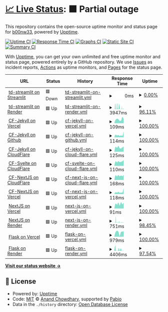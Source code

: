 # [📈 Live Status](https://demo.upptime.js.org): <!--live status--> **🟧 Partial outage**

This repository contains the open-source uptime monitor and status page for [b00nw33](https://demo.upptime.js.org), powered by [Upptime](https://github.com/upptime/upptime).

[![Uptime CI](https://github.com/b00nw33/upptime/workflows/Uptime%20CI/badge.svg)](https://github.com/b00nw33/upptime/actions?query=workflow%3A%22Uptime+CI%22)
[![Response Time CI](https://github.com/b00nw33/upptime/workflows/Response%20Time%20CI/badge.svg)](https://github.com/b00nw33/upptime/actions?query=workflow%3A%22Response+Time+CI%22)
[![Graphs CI](https://github.com/b00nw33/upptime/workflows/Graphs%20CI/badge.svg)](https://github.com/b00nw33/upptime/actions?query=workflow%3A%22Graphs+CI%22)
[![Static Site CI](https://github.com/b00nw33/upptime/workflows/Static%20Site%20CI/badge.svg)](https://github.com/b00nw33/upptime/actions?query=workflow%3A%22Static+Site+CI%22)
[![Summary CI](https://github.com/b00nw33/upptime/workflows/Summary%20CI/badge.svg)](https://github.com/b00nw33/upptime/actions?query=workflow%3A%22Summary+CI%22)

With [Upptime](https://upptime.js.org), you can get your own unlimited and free uptime monitor and status page, powered entirely by a GitHub repository. We use [Issues](https://github.com/b00nw33/upptime/issues) as incident reports, [Actions](https://github.com/b00nw33/upptime/actions) as uptime monitors, and [Pages](https://demo.upptime.js.org) for the status page.

<!--start: status pages-->
<!-- This summary is generated by Upptime (https://github.com/upptime/upptime) -->
<!-- Do not edit this manually, your changes will be overwritten -->
<!-- prettier-ignore -->
| URL | Status | History | Response Time | Uptime |
| --- | ------ | ------- | ------------- | ------ |
| <img alt="" src="https://icons.duckduckgo.com/ip3/td-str.streamlit.app.ico" height="13"> [td-streamlit on Streamlit](https://td-str.streamlit.app) | 🟥 Down | [td-streamlit-on-streamlit.yml](https://github.com/b00nw33/upptime/commits/HEAD/history/td-streamlit-on-streamlit.yml) | <details><summary><img alt="Response time graph" src="./graphs/td-streamlit-on-streamlit/response-time-week.png" height="20"> 0ms</summary><br><a href="https://demo.upptime.js.org/history/td-streamlit-on-streamlit"><img alt="Response time 0" src="https://img.shields.io/endpoint?url=https%3A%2F%2Fraw.githubusercontent.com%2Fb00nw33%2Fupptime%2FHEAD%2Fapi%2Ftd-streamlit-on-streamlit%2Fresponse-time.json"></a><br><a href="https://demo.upptime.js.org/history/td-streamlit-on-streamlit"><img alt="24-hour response time 0" src="https://img.shields.io/endpoint?url=https%3A%2F%2Fraw.githubusercontent.com%2Fb00nw33%2Fupptime%2FHEAD%2Fapi%2Ftd-streamlit-on-streamlit%2Fresponse-time-day.json"></a><br><a href="https://demo.upptime.js.org/history/td-streamlit-on-streamlit"><img alt="7-day response time 0" src="https://img.shields.io/endpoint?url=https%3A%2F%2Fraw.githubusercontent.com%2Fb00nw33%2Fupptime%2FHEAD%2Fapi%2Ftd-streamlit-on-streamlit%2Fresponse-time-week.json"></a><br><a href="https://demo.upptime.js.org/history/td-streamlit-on-streamlit"><img alt="30-day response time 0" src="https://img.shields.io/endpoint?url=https%3A%2F%2Fraw.githubusercontent.com%2Fb00nw33%2Fupptime%2FHEAD%2Fapi%2Ftd-streamlit-on-streamlit%2Fresponse-time-month.json"></a><br><a href="https://demo.upptime.js.org/history/td-streamlit-on-streamlit"><img alt="1-year response time 0" src="https://img.shields.io/endpoint?url=https%3A%2F%2Fraw.githubusercontent.com%2Fb00nw33%2Fupptime%2FHEAD%2Fapi%2Ftd-streamlit-on-streamlit%2Fresponse-time-year.json"></a></details> | <details><summary><a href="https://demo.upptime.js.org/history/td-streamlit-on-streamlit">0.00%</a></summary><a href="https://demo.upptime.js.org/history/td-streamlit-on-streamlit"><img alt="All-time uptime 0.00%" src="https://img.shields.io/endpoint?url=https%3A%2F%2Fraw.githubusercontent.com%2Fb00nw33%2Fupptime%2FHEAD%2Fapi%2Ftd-streamlit-on-streamlit%2Fuptime.json"></a><br><a href="https://demo.upptime.js.org/history/td-streamlit-on-streamlit"><img alt="24-hour uptime 0.00%" src="https://img.shields.io/endpoint?url=https%3A%2F%2Fraw.githubusercontent.com%2Fb00nw33%2Fupptime%2FHEAD%2Fapi%2Ftd-streamlit-on-streamlit%2Fuptime-day.json"></a><br><a href="https://demo.upptime.js.org/history/td-streamlit-on-streamlit"><img alt="7-day uptime 0.00%" src="https://img.shields.io/endpoint?url=https%3A%2F%2Fraw.githubusercontent.com%2Fb00nw33%2Fupptime%2FHEAD%2Fapi%2Ftd-streamlit-on-streamlit%2Fuptime-week.json"></a><br><a href="https://demo.upptime.js.org/history/td-streamlit-on-streamlit"><img alt="30-day uptime 0.00%" src="https://img.shields.io/endpoint?url=https%3A%2F%2Fraw.githubusercontent.com%2Fb00nw33%2Fupptime%2FHEAD%2Fapi%2Ftd-streamlit-on-streamlit%2Fuptime-month.json"></a><br><a href="https://demo.upptime.js.org/history/td-streamlit-on-streamlit"><img alt="1-year uptime 0.00%" src="https://img.shields.io/endpoint?url=https%3A%2F%2Fraw.githubusercontent.com%2Fb00nw33%2Fupptime%2FHEAD%2Fapi%2Ftd-streamlit-on-streamlit%2Fuptime-year.json"></a></details>
| <img alt="" src="https://icons.duckduckgo.com/ip3/td-streamlit.onrender.com.ico" height="13"> [td-streamlit on Render](https://td-streamlit.onrender.com) | 🟩 Up | [td-streamlit-on-render.yml](https://github.com/b00nw33/upptime/commits/HEAD/history/td-streamlit-on-render.yml) | <details><summary><img alt="Response time graph" src="./graphs/td-streamlit-on-render/response-time-week.png" height="20"> 3947ms</summary><br><a href="https://demo.upptime.js.org/history/td-streamlit-on-render"><img alt="Response time 3842" src="https://img.shields.io/endpoint?url=https%3A%2F%2Fraw.githubusercontent.com%2Fb00nw33%2Fupptime%2FHEAD%2Fapi%2Ftd-streamlit-on-render%2Fresponse-time.json"></a><br><a href="https://demo.upptime.js.org/history/td-streamlit-on-render"><img alt="24-hour response time 322" src="https://img.shields.io/endpoint?url=https%3A%2F%2Fraw.githubusercontent.com%2Fb00nw33%2Fupptime%2FHEAD%2Fapi%2Ftd-streamlit-on-render%2Fresponse-time-day.json"></a><br><a href="https://demo.upptime.js.org/history/td-streamlit-on-render"><img alt="7-day response time 3947" src="https://img.shields.io/endpoint?url=https%3A%2F%2Fraw.githubusercontent.com%2Fb00nw33%2Fupptime%2FHEAD%2Fapi%2Ftd-streamlit-on-render%2Fresponse-time-week.json"></a><br><a href="https://demo.upptime.js.org/history/td-streamlit-on-render"><img alt="30-day response time 3842" src="https://img.shields.io/endpoint?url=https%3A%2F%2Fraw.githubusercontent.com%2Fb00nw33%2Fupptime%2FHEAD%2Fapi%2Ftd-streamlit-on-render%2Fresponse-time-month.json"></a><br><a href="https://demo.upptime.js.org/history/td-streamlit-on-render"><img alt="1-year response time 3842" src="https://img.shields.io/endpoint?url=https%3A%2F%2Fraw.githubusercontent.com%2Fb00nw33%2Fupptime%2FHEAD%2Fapi%2Ftd-streamlit-on-render%2Fresponse-time-year.json"></a></details> | <details><summary><a href="https://demo.upptime.js.org/history/td-streamlit-on-render">96.11%</a></summary><a href="https://demo.upptime.js.org/history/td-streamlit-on-render"><img alt="All-time uptime 95.85%" src="https://img.shields.io/endpoint?url=https%3A%2F%2Fraw.githubusercontent.com%2Fb00nw33%2Fupptime%2FHEAD%2Fapi%2Ftd-streamlit-on-render%2Fuptime.json"></a><br><a href="https://demo.upptime.js.org/history/td-streamlit-on-render"><img alt="24-hour uptime 98.81%" src="https://img.shields.io/endpoint?url=https%3A%2F%2Fraw.githubusercontent.com%2Fb00nw33%2Fupptime%2FHEAD%2Fapi%2Ftd-streamlit-on-render%2Fuptime-day.json"></a><br><a href="https://demo.upptime.js.org/history/td-streamlit-on-render"><img alt="7-day uptime 96.11%" src="https://img.shields.io/endpoint?url=https%3A%2F%2Fraw.githubusercontent.com%2Fb00nw33%2Fupptime%2FHEAD%2Fapi%2Ftd-streamlit-on-render%2Fuptime-week.json"></a><br><a href="https://demo.upptime.js.org/history/td-streamlit-on-render"><img alt="30-day uptime 95.85%" src="https://img.shields.io/endpoint?url=https%3A%2F%2Fraw.githubusercontent.com%2Fb00nw33%2Fupptime%2FHEAD%2Fapi%2Ftd-streamlit-on-render%2Fuptime-month.json"></a><br><a href="https://demo.upptime.js.org/history/td-streamlit-on-render"><img alt="1-year uptime 95.85%" src="https://img.shields.io/endpoint?url=https%3A%2F%2Fraw.githubusercontent.com%2Fb00nw33%2Fupptime%2FHEAD%2Fapi%2Ftd-streamlit-on-render%2Fuptime-year.json"></a></details>
| <img alt="" src="https://icons.duckduckgo.com/ip3/cf-jekyll.vercel.app.ico" height="13"> [CF-Jekyll on Vercel](https://cf-jekyll.vercel.app) | 🟩 Up | [cf-jekyll-on-vercel.yml](https://github.com/b00nw33/upptime/commits/HEAD/history/cf-jekyll-on-vercel.yml) | <details><summary><img alt="Response time graph" src="./graphs/cf-jekyll-on-vercel/response-time-week.png" height="20"> 109ms</summary><br><a href="https://demo.upptime.js.org/history/cf-jekyll-on-vercel"><img alt="Response time 111" src="https://img.shields.io/endpoint?url=https%3A%2F%2Fraw.githubusercontent.com%2Fb00nw33%2Fupptime%2FHEAD%2Fapi%2Fcf-jekyll-on-vercel%2Fresponse-time.json"></a><br><a href="https://demo.upptime.js.org/history/cf-jekyll-on-vercel"><img alt="24-hour response time 118" src="https://img.shields.io/endpoint?url=https%3A%2F%2Fraw.githubusercontent.com%2Fb00nw33%2Fupptime%2FHEAD%2Fapi%2Fcf-jekyll-on-vercel%2Fresponse-time-day.json"></a><br><a href="https://demo.upptime.js.org/history/cf-jekyll-on-vercel"><img alt="7-day response time 109" src="https://img.shields.io/endpoint?url=https%3A%2F%2Fraw.githubusercontent.com%2Fb00nw33%2Fupptime%2FHEAD%2Fapi%2Fcf-jekyll-on-vercel%2Fresponse-time-week.json"></a><br><a href="https://demo.upptime.js.org/history/cf-jekyll-on-vercel"><img alt="30-day response time 111" src="https://img.shields.io/endpoint?url=https%3A%2F%2Fraw.githubusercontent.com%2Fb00nw33%2Fupptime%2FHEAD%2Fapi%2Fcf-jekyll-on-vercel%2Fresponse-time-month.json"></a><br><a href="https://demo.upptime.js.org/history/cf-jekyll-on-vercel"><img alt="1-year response time 111" src="https://img.shields.io/endpoint?url=https%3A%2F%2Fraw.githubusercontent.com%2Fb00nw33%2Fupptime%2FHEAD%2Fapi%2Fcf-jekyll-on-vercel%2Fresponse-time-year.json"></a></details> | <details><summary><a href="https://demo.upptime.js.org/history/cf-jekyll-on-vercel">100.00%</a></summary><a href="https://demo.upptime.js.org/history/cf-jekyll-on-vercel"><img alt="All-time uptime 100.00%" src="https://img.shields.io/endpoint?url=https%3A%2F%2Fraw.githubusercontent.com%2Fb00nw33%2Fupptime%2FHEAD%2Fapi%2Fcf-jekyll-on-vercel%2Fuptime.json"></a><br><a href="https://demo.upptime.js.org/history/cf-jekyll-on-vercel"><img alt="24-hour uptime 100.00%" src="https://img.shields.io/endpoint?url=https%3A%2F%2Fraw.githubusercontent.com%2Fb00nw33%2Fupptime%2FHEAD%2Fapi%2Fcf-jekyll-on-vercel%2Fuptime-day.json"></a><br><a href="https://demo.upptime.js.org/history/cf-jekyll-on-vercel"><img alt="7-day uptime 100.00%" src="https://img.shields.io/endpoint?url=https%3A%2F%2Fraw.githubusercontent.com%2Fb00nw33%2Fupptime%2FHEAD%2Fapi%2Fcf-jekyll-on-vercel%2Fuptime-week.json"></a><br><a href="https://demo.upptime.js.org/history/cf-jekyll-on-vercel"><img alt="30-day uptime 100.00%" src="https://img.shields.io/endpoint?url=https%3A%2F%2Fraw.githubusercontent.com%2Fb00nw33%2Fupptime%2FHEAD%2Fapi%2Fcf-jekyll-on-vercel%2Fuptime-month.json"></a><br><a href="https://demo.upptime.js.org/history/cf-jekyll-on-vercel"><img alt="1-year uptime 100.00%" src="https://img.shields.io/endpoint?url=https%3A%2F%2Fraw.githubusercontent.com%2Fb00nw33%2Fupptime%2FHEAD%2Fapi%2Fcf-jekyll-on-vercel%2Fuptime-year.json"></a></details>
| <img alt="" src="https://icons.duckduckgo.com/ip3/b00nw33.github.io.ico" height="13"> [CF-Jekyll on Github](https://b00nw33.github.io/cf-jekyll) | 🟩 Up | [cf-jekyll-on-github.yml](https://github.com/b00nw33/upptime/commits/HEAD/history/cf-jekyll-on-github.yml) | <details><summary><img alt="Response time graph" src="./graphs/cf-jekyll-on-github/response-time-week.png" height="20"> 114ms</summary><br><a href="https://demo.upptime.js.org/history/cf-jekyll-on-github"><img alt="Response time 148" src="https://img.shields.io/endpoint?url=https%3A%2F%2Fraw.githubusercontent.com%2Fb00nw33%2Fupptime%2FHEAD%2Fapi%2Fcf-jekyll-on-github%2Fresponse-time.json"></a><br><a href="https://demo.upptime.js.org/history/cf-jekyll-on-github"><img alt="24-hour response time 269" src="https://img.shields.io/endpoint?url=https%3A%2F%2Fraw.githubusercontent.com%2Fb00nw33%2Fupptime%2FHEAD%2Fapi%2Fcf-jekyll-on-github%2Fresponse-time-day.json"></a><br><a href="https://demo.upptime.js.org/history/cf-jekyll-on-github"><img alt="7-day response time 114" src="https://img.shields.io/endpoint?url=https%3A%2F%2Fraw.githubusercontent.com%2Fb00nw33%2Fupptime%2FHEAD%2Fapi%2Fcf-jekyll-on-github%2Fresponse-time-week.json"></a><br><a href="https://demo.upptime.js.org/history/cf-jekyll-on-github"><img alt="30-day response time 148" src="https://img.shields.io/endpoint?url=https%3A%2F%2Fraw.githubusercontent.com%2Fb00nw33%2Fupptime%2FHEAD%2Fapi%2Fcf-jekyll-on-github%2Fresponse-time-month.json"></a><br><a href="https://demo.upptime.js.org/history/cf-jekyll-on-github"><img alt="1-year response time 148" src="https://img.shields.io/endpoint?url=https%3A%2F%2Fraw.githubusercontent.com%2Fb00nw33%2Fupptime%2FHEAD%2Fapi%2Fcf-jekyll-on-github%2Fresponse-time-year.json"></a></details> | <details><summary><a href="https://demo.upptime.js.org/history/cf-jekyll-on-github">100.00%</a></summary><a href="https://demo.upptime.js.org/history/cf-jekyll-on-github"><img alt="All-time uptime 100.00%" src="https://img.shields.io/endpoint?url=https%3A%2F%2Fraw.githubusercontent.com%2Fb00nw33%2Fupptime%2FHEAD%2Fapi%2Fcf-jekyll-on-github%2Fuptime.json"></a><br><a href="https://demo.upptime.js.org/history/cf-jekyll-on-github"><img alt="24-hour uptime 100.00%" src="https://img.shields.io/endpoint?url=https%3A%2F%2Fraw.githubusercontent.com%2Fb00nw33%2Fupptime%2FHEAD%2Fapi%2Fcf-jekyll-on-github%2Fuptime-day.json"></a><br><a href="https://demo.upptime.js.org/history/cf-jekyll-on-github"><img alt="7-day uptime 100.00%" src="https://img.shields.io/endpoint?url=https%3A%2F%2Fraw.githubusercontent.com%2Fb00nw33%2Fupptime%2FHEAD%2Fapi%2Fcf-jekyll-on-github%2Fuptime-week.json"></a><br><a href="https://demo.upptime.js.org/history/cf-jekyll-on-github"><img alt="30-day uptime 100.00%" src="https://img.shields.io/endpoint?url=https%3A%2F%2Fraw.githubusercontent.com%2Fb00nw33%2Fupptime%2FHEAD%2Fapi%2Fcf-jekyll-on-github%2Fuptime-month.json"></a><br><a href="https://demo.upptime.js.org/history/cf-jekyll-on-github"><img alt="1-year uptime 100.00%" src="https://img.shields.io/endpoint?url=https%3A%2F%2Fraw.githubusercontent.com%2Fb00nw33%2Fupptime%2FHEAD%2Fapi%2Fcf-jekyll-on-github%2Fuptime-year.json"></a></details>
| <img alt="" src="https://icons.duckduckgo.com/ip3/cf-jekyll.pages.dev.ico" height="13"> [CF-Jekyll on CloudFlare](https://cf-jekyll.pages.dev) | 🟩 Up | [cf-jekyll-on-cloud-flare.yml](https://github.com/b00nw33/upptime/commits/HEAD/history/cf-jekyll-on-cloud-flare.yml) | <details><summary><img alt="Response time graph" src="./graphs/cf-jekyll-on-cloud-flare/response-time-week.png" height="20"> 125ms</summary><br><a href="https://demo.upptime.js.org/history/cf-jekyll-on-cloud-flare"><img alt="Response time 132" src="https://img.shields.io/endpoint?url=https%3A%2F%2Fraw.githubusercontent.com%2Fb00nw33%2Fupptime%2FHEAD%2Fapi%2Fcf-jekyll-on-cloud-flare%2Fresponse-time.json"></a><br><a href="https://demo.upptime.js.org/history/cf-jekyll-on-cloud-flare"><img alt="24-hour response time 144" src="https://img.shields.io/endpoint?url=https%3A%2F%2Fraw.githubusercontent.com%2Fb00nw33%2Fupptime%2FHEAD%2Fapi%2Fcf-jekyll-on-cloud-flare%2Fresponse-time-day.json"></a><br><a href="https://demo.upptime.js.org/history/cf-jekyll-on-cloud-flare"><img alt="7-day response time 125" src="https://img.shields.io/endpoint?url=https%3A%2F%2Fraw.githubusercontent.com%2Fb00nw33%2Fupptime%2FHEAD%2Fapi%2Fcf-jekyll-on-cloud-flare%2Fresponse-time-week.json"></a><br><a href="https://demo.upptime.js.org/history/cf-jekyll-on-cloud-flare"><img alt="30-day response time 132" src="https://img.shields.io/endpoint?url=https%3A%2F%2Fraw.githubusercontent.com%2Fb00nw33%2Fupptime%2FHEAD%2Fapi%2Fcf-jekyll-on-cloud-flare%2Fresponse-time-month.json"></a><br><a href="https://demo.upptime.js.org/history/cf-jekyll-on-cloud-flare"><img alt="1-year response time 132" src="https://img.shields.io/endpoint?url=https%3A%2F%2Fraw.githubusercontent.com%2Fb00nw33%2Fupptime%2FHEAD%2Fapi%2Fcf-jekyll-on-cloud-flare%2Fresponse-time-year.json"></a></details> | <details><summary><a href="https://demo.upptime.js.org/history/cf-jekyll-on-cloud-flare">100.00%</a></summary><a href="https://demo.upptime.js.org/history/cf-jekyll-on-cloud-flare"><img alt="All-time uptime 100.00%" src="https://img.shields.io/endpoint?url=https%3A%2F%2Fraw.githubusercontent.com%2Fb00nw33%2Fupptime%2FHEAD%2Fapi%2Fcf-jekyll-on-cloud-flare%2Fuptime.json"></a><br><a href="https://demo.upptime.js.org/history/cf-jekyll-on-cloud-flare"><img alt="24-hour uptime 100.00%" src="https://img.shields.io/endpoint?url=https%3A%2F%2Fraw.githubusercontent.com%2Fb00nw33%2Fupptime%2FHEAD%2Fapi%2Fcf-jekyll-on-cloud-flare%2Fuptime-day.json"></a><br><a href="https://demo.upptime.js.org/history/cf-jekyll-on-cloud-flare"><img alt="7-day uptime 100.00%" src="https://img.shields.io/endpoint?url=https%3A%2F%2Fraw.githubusercontent.com%2Fb00nw33%2Fupptime%2FHEAD%2Fapi%2Fcf-jekyll-on-cloud-flare%2Fuptime-week.json"></a><br><a href="https://demo.upptime.js.org/history/cf-jekyll-on-cloud-flare"><img alt="30-day uptime 100.00%" src="https://img.shields.io/endpoint?url=https%3A%2F%2Fraw.githubusercontent.com%2Fb00nw33%2Fupptime%2FHEAD%2Fapi%2Fcf-jekyll-on-cloud-flare%2Fuptime-month.json"></a><br><a href="https://demo.upptime.js.org/history/cf-jekyll-on-cloud-flare"><img alt="1-year uptime 100.00%" src="https://img.shields.io/endpoint?url=https%3A%2F%2Fraw.githubusercontent.com%2Fb00nw33%2Fupptime%2FHEAD%2Fapi%2Fcf-jekyll-on-cloud-flare%2Fuptime-year.json"></a></details>
| <img alt="" src="https://icons.duckduckgo.com/ip3/cf-svelte-b98.pages.dev.ico" height="13"> [CF-Svelte on CloudFlare](https://cf-svelte-b98.pages.dev) | 🟩 Up | [cf-svelte-on-cloud-flare.yml](https://github.com/b00nw33/upptime/commits/HEAD/history/cf-svelte-on-cloud-flare.yml) | <details><summary><img alt="Response time graph" src="./graphs/cf-svelte-on-cloud-flare/response-time-week.png" height="20"> 110ms</summary><br><a href="https://demo.upptime.js.org/history/cf-svelte-on-cloud-flare"><img alt="Response time 102" src="https://img.shields.io/endpoint?url=https%3A%2F%2Fraw.githubusercontent.com%2Fb00nw33%2Fupptime%2FHEAD%2Fapi%2Fcf-svelte-on-cloud-flare%2Fresponse-time.json"></a><br><a href="https://demo.upptime.js.org/history/cf-svelte-on-cloud-flare"><img alt="24-hour response time 145" src="https://img.shields.io/endpoint?url=https%3A%2F%2Fraw.githubusercontent.com%2Fb00nw33%2Fupptime%2FHEAD%2Fapi%2Fcf-svelte-on-cloud-flare%2Fresponse-time-day.json"></a><br><a href="https://demo.upptime.js.org/history/cf-svelte-on-cloud-flare"><img alt="7-day response time 110" src="https://img.shields.io/endpoint?url=https%3A%2F%2Fraw.githubusercontent.com%2Fb00nw33%2Fupptime%2FHEAD%2Fapi%2Fcf-svelte-on-cloud-flare%2Fresponse-time-week.json"></a><br><a href="https://demo.upptime.js.org/history/cf-svelte-on-cloud-flare"><img alt="30-day response time 102" src="https://img.shields.io/endpoint?url=https%3A%2F%2Fraw.githubusercontent.com%2Fb00nw33%2Fupptime%2FHEAD%2Fapi%2Fcf-svelte-on-cloud-flare%2Fresponse-time-month.json"></a><br><a href="https://demo.upptime.js.org/history/cf-svelte-on-cloud-flare"><img alt="1-year response time 102" src="https://img.shields.io/endpoint?url=https%3A%2F%2Fraw.githubusercontent.com%2Fb00nw33%2Fupptime%2FHEAD%2Fapi%2Fcf-svelte-on-cloud-flare%2Fresponse-time-year.json"></a></details> | <details><summary><a href="https://demo.upptime.js.org/history/cf-svelte-on-cloud-flare">100.00%</a></summary><a href="https://demo.upptime.js.org/history/cf-svelte-on-cloud-flare"><img alt="All-time uptime 100.00%" src="https://img.shields.io/endpoint?url=https%3A%2F%2Fraw.githubusercontent.com%2Fb00nw33%2Fupptime%2FHEAD%2Fapi%2Fcf-svelte-on-cloud-flare%2Fuptime.json"></a><br><a href="https://demo.upptime.js.org/history/cf-svelte-on-cloud-flare"><img alt="24-hour uptime 100.00%" src="https://img.shields.io/endpoint?url=https%3A%2F%2Fraw.githubusercontent.com%2Fb00nw33%2Fupptime%2FHEAD%2Fapi%2Fcf-svelte-on-cloud-flare%2Fuptime-day.json"></a><br><a href="https://demo.upptime.js.org/history/cf-svelte-on-cloud-flare"><img alt="7-day uptime 100.00%" src="https://img.shields.io/endpoint?url=https%3A%2F%2Fraw.githubusercontent.com%2Fb00nw33%2Fupptime%2FHEAD%2Fapi%2Fcf-svelte-on-cloud-flare%2Fuptime-week.json"></a><br><a href="https://demo.upptime.js.org/history/cf-svelte-on-cloud-flare"><img alt="30-day uptime 100.00%" src="https://img.shields.io/endpoint?url=https%3A%2F%2Fraw.githubusercontent.com%2Fb00nw33%2Fupptime%2FHEAD%2Fapi%2Fcf-svelte-on-cloud-flare%2Fuptime-month.json"></a><br><a href="https://demo.upptime.js.org/history/cf-svelte-on-cloud-flare"><img alt="1-year uptime 100.00%" src="https://img.shields.io/endpoint?url=https%3A%2F%2Fraw.githubusercontent.com%2Fb00nw33%2Fupptime%2FHEAD%2Fapi%2Fcf-svelte-on-cloud-flare%2Fuptime-year.json"></a></details>
| <img alt="" src="https://icons.duckduckgo.com/ip3/cf-nextjs-014.pages.dev.ico" height="13"> [CF-NextJS on CloudFlare](https://cf-nextjs-014.pages.dev) | 🟩 Up | [cf-next-js-on-cloud-flare.yml](https://github.com/b00nw33/upptime/commits/HEAD/history/cf-next-js-on-cloud-flare.yml) | <details><summary><img alt="Response time graph" src="./graphs/cf-next-js-on-cloud-flare/response-time-week.png" height="20"> 168ms</summary><br><a href="https://demo.upptime.js.org/history/cf-next-js-on-cloud-flare"><img alt="Response time 166" src="https://img.shields.io/endpoint?url=https%3A%2F%2Fraw.githubusercontent.com%2Fb00nw33%2Fupptime%2FHEAD%2Fapi%2Fcf-next-js-on-cloud-flare%2Fresponse-time.json"></a><br><a href="https://demo.upptime.js.org/history/cf-next-js-on-cloud-flare"><img alt="24-hour response time 201" src="https://img.shields.io/endpoint?url=https%3A%2F%2Fraw.githubusercontent.com%2Fb00nw33%2Fupptime%2FHEAD%2Fapi%2Fcf-next-js-on-cloud-flare%2Fresponse-time-day.json"></a><br><a href="https://demo.upptime.js.org/history/cf-next-js-on-cloud-flare"><img alt="7-day response time 168" src="https://img.shields.io/endpoint?url=https%3A%2F%2Fraw.githubusercontent.com%2Fb00nw33%2Fupptime%2FHEAD%2Fapi%2Fcf-next-js-on-cloud-flare%2Fresponse-time-week.json"></a><br><a href="https://demo.upptime.js.org/history/cf-next-js-on-cloud-flare"><img alt="30-day response time 166" src="https://img.shields.io/endpoint?url=https%3A%2F%2Fraw.githubusercontent.com%2Fb00nw33%2Fupptime%2FHEAD%2Fapi%2Fcf-next-js-on-cloud-flare%2Fresponse-time-month.json"></a><br><a href="https://demo.upptime.js.org/history/cf-next-js-on-cloud-flare"><img alt="1-year response time 166" src="https://img.shields.io/endpoint?url=https%3A%2F%2Fraw.githubusercontent.com%2Fb00nw33%2Fupptime%2FHEAD%2Fapi%2Fcf-next-js-on-cloud-flare%2Fresponse-time-year.json"></a></details> | <details><summary><a href="https://demo.upptime.js.org/history/cf-next-js-on-cloud-flare">100.00%</a></summary><a href="https://demo.upptime.js.org/history/cf-next-js-on-cloud-flare"><img alt="All-time uptime 100.00%" src="https://img.shields.io/endpoint?url=https%3A%2F%2Fraw.githubusercontent.com%2Fb00nw33%2Fupptime%2FHEAD%2Fapi%2Fcf-next-js-on-cloud-flare%2Fuptime.json"></a><br><a href="https://demo.upptime.js.org/history/cf-next-js-on-cloud-flare"><img alt="24-hour uptime 100.00%" src="https://img.shields.io/endpoint?url=https%3A%2F%2Fraw.githubusercontent.com%2Fb00nw33%2Fupptime%2FHEAD%2Fapi%2Fcf-next-js-on-cloud-flare%2Fuptime-day.json"></a><br><a href="https://demo.upptime.js.org/history/cf-next-js-on-cloud-flare"><img alt="7-day uptime 100.00%" src="https://img.shields.io/endpoint?url=https%3A%2F%2Fraw.githubusercontent.com%2Fb00nw33%2Fupptime%2FHEAD%2Fapi%2Fcf-next-js-on-cloud-flare%2Fuptime-week.json"></a><br><a href="https://demo.upptime.js.org/history/cf-next-js-on-cloud-flare"><img alt="30-day uptime 100.00%" src="https://img.shields.io/endpoint?url=https%3A%2F%2Fraw.githubusercontent.com%2Fb00nw33%2Fupptime%2FHEAD%2Fapi%2Fcf-next-js-on-cloud-flare%2Fuptime-month.json"></a><br><a href="https://demo.upptime.js.org/history/cf-next-js-on-cloud-flare"><img alt="1-year uptime 100.00%" src="https://img.shields.io/endpoint?url=https%3A%2F%2Fraw.githubusercontent.com%2Fb00nw33%2Fupptime%2FHEAD%2Fapi%2Fcf-next-js-on-cloud-flare%2Fuptime-year.json"></a></details>
| <img alt="" src="https://icons.duckduckgo.com/ip3/cf-nextjs.vercel.app.ico" height="13"> [CF-NextJS on Vercel](https://cf-nextjs.vercel.app) | 🟩 Up | [cf-next-js-on-vercel.yml](https://github.com/b00nw33/upptime/commits/HEAD/history/cf-next-js-on-vercel.yml) | <details><summary><img alt="Response time graph" src="./graphs/cf-next-js-on-vercel/response-time-week.png" height="20"> 118ms</summary><br><a href="https://demo.upptime.js.org/history/cf-next-js-on-vercel"><img alt="Response time 134" src="https://img.shields.io/endpoint?url=https%3A%2F%2Fraw.githubusercontent.com%2Fb00nw33%2Fupptime%2FHEAD%2Fapi%2Fcf-next-js-on-vercel%2Fresponse-time.json"></a><br><a href="https://demo.upptime.js.org/history/cf-next-js-on-vercel"><img alt="24-hour response time 309" src="https://img.shields.io/endpoint?url=https%3A%2F%2Fraw.githubusercontent.com%2Fb00nw33%2Fupptime%2FHEAD%2Fapi%2Fcf-next-js-on-vercel%2Fresponse-time-day.json"></a><br><a href="https://demo.upptime.js.org/history/cf-next-js-on-vercel"><img alt="7-day response time 118" src="https://img.shields.io/endpoint?url=https%3A%2F%2Fraw.githubusercontent.com%2Fb00nw33%2Fupptime%2FHEAD%2Fapi%2Fcf-next-js-on-vercel%2Fresponse-time-week.json"></a><br><a href="https://demo.upptime.js.org/history/cf-next-js-on-vercel"><img alt="30-day response time 134" src="https://img.shields.io/endpoint?url=https%3A%2F%2Fraw.githubusercontent.com%2Fb00nw33%2Fupptime%2FHEAD%2Fapi%2Fcf-next-js-on-vercel%2Fresponse-time-month.json"></a><br><a href="https://demo.upptime.js.org/history/cf-next-js-on-vercel"><img alt="1-year response time 134" src="https://img.shields.io/endpoint?url=https%3A%2F%2Fraw.githubusercontent.com%2Fb00nw33%2Fupptime%2FHEAD%2Fapi%2Fcf-next-js-on-vercel%2Fresponse-time-year.json"></a></details> | <details><summary><a href="https://demo.upptime.js.org/history/cf-next-js-on-vercel">100.00%</a></summary><a href="https://demo.upptime.js.org/history/cf-next-js-on-vercel"><img alt="All-time uptime 100.00%" src="https://img.shields.io/endpoint?url=https%3A%2F%2Fraw.githubusercontent.com%2Fb00nw33%2Fupptime%2FHEAD%2Fapi%2Fcf-next-js-on-vercel%2Fuptime.json"></a><br><a href="https://demo.upptime.js.org/history/cf-next-js-on-vercel"><img alt="24-hour uptime 100.00%" src="https://img.shields.io/endpoint?url=https%3A%2F%2Fraw.githubusercontent.com%2Fb00nw33%2Fupptime%2FHEAD%2Fapi%2Fcf-next-js-on-vercel%2Fuptime-day.json"></a><br><a href="https://demo.upptime.js.org/history/cf-next-js-on-vercel"><img alt="7-day uptime 100.00%" src="https://img.shields.io/endpoint?url=https%3A%2F%2Fraw.githubusercontent.com%2Fb00nw33%2Fupptime%2FHEAD%2Fapi%2Fcf-next-js-on-vercel%2Fuptime-week.json"></a><br><a href="https://demo.upptime.js.org/history/cf-next-js-on-vercel"><img alt="30-day uptime 100.00%" src="https://img.shields.io/endpoint?url=https%3A%2F%2Fraw.githubusercontent.com%2Fb00nw33%2Fupptime%2FHEAD%2Fapi%2Fcf-next-js-on-vercel%2Fuptime-month.json"></a><br><a href="https://demo.upptime.js.org/history/cf-next-js-on-vercel"><img alt="1-year uptime 100.00%" src="https://img.shields.io/endpoint?url=https%3A%2F%2Fraw.githubusercontent.com%2Fb00nw33%2Fupptime%2FHEAD%2Fapi%2Fcf-next-js-on-vercel%2Fuptime-year.json"></a></details>
| <img alt="" src="https://icons.duckduckgo.com/ip3/td-nextjs.vercel.app.ico" height="13"> [NextJS on Vercel](https://td-nextjs.vercel.app) | 🟩 Up | [next-js-on-vercel.yml](https://github.com/b00nw33/upptime/commits/HEAD/history/next-js-on-vercel.yml) | <details><summary><img alt="Response time graph" src="./graphs/next-js-on-vercel/response-time-week.png" height="20"> 91ms</summary><br><a href="https://demo.upptime.js.org/history/next-js-on-vercel"><img alt="Response time 103" src="https://img.shields.io/endpoint?url=https%3A%2F%2Fraw.githubusercontent.com%2Fb00nw33%2Fupptime%2FHEAD%2Fapi%2Fnext-js-on-vercel%2Fresponse-time.json"></a><br><a href="https://demo.upptime.js.org/history/next-js-on-vercel"><img alt="24-hour response time 107" src="https://img.shields.io/endpoint?url=https%3A%2F%2Fraw.githubusercontent.com%2Fb00nw33%2Fupptime%2FHEAD%2Fapi%2Fnext-js-on-vercel%2Fresponse-time-day.json"></a><br><a href="https://demo.upptime.js.org/history/next-js-on-vercel"><img alt="7-day response time 91" src="https://img.shields.io/endpoint?url=https%3A%2F%2Fraw.githubusercontent.com%2Fb00nw33%2Fupptime%2FHEAD%2Fapi%2Fnext-js-on-vercel%2Fresponse-time-week.json"></a><br><a href="https://demo.upptime.js.org/history/next-js-on-vercel"><img alt="30-day response time 103" src="https://img.shields.io/endpoint?url=https%3A%2F%2Fraw.githubusercontent.com%2Fb00nw33%2Fupptime%2FHEAD%2Fapi%2Fnext-js-on-vercel%2Fresponse-time-month.json"></a><br><a href="https://demo.upptime.js.org/history/next-js-on-vercel"><img alt="1-year response time 103" src="https://img.shields.io/endpoint?url=https%3A%2F%2Fraw.githubusercontent.com%2Fb00nw33%2Fupptime%2FHEAD%2Fapi%2Fnext-js-on-vercel%2Fresponse-time-year.json"></a></details> | <details><summary><a href="https://demo.upptime.js.org/history/next-js-on-vercel">100.00%</a></summary><a href="https://demo.upptime.js.org/history/next-js-on-vercel"><img alt="All-time uptime 100.00%" src="https://img.shields.io/endpoint?url=https%3A%2F%2Fraw.githubusercontent.com%2Fb00nw33%2Fupptime%2FHEAD%2Fapi%2Fnext-js-on-vercel%2Fuptime.json"></a><br><a href="https://demo.upptime.js.org/history/next-js-on-vercel"><img alt="24-hour uptime 100.00%" src="https://img.shields.io/endpoint?url=https%3A%2F%2Fraw.githubusercontent.com%2Fb00nw33%2Fupptime%2FHEAD%2Fapi%2Fnext-js-on-vercel%2Fuptime-day.json"></a><br><a href="https://demo.upptime.js.org/history/next-js-on-vercel"><img alt="7-day uptime 100.00%" src="https://img.shields.io/endpoint?url=https%3A%2F%2Fraw.githubusercontent.com%2Fb00nw33%2Fupptime%2FHEAD%2Fapi%2Fnext-js-on-vercel%2Fuptime-week.json"></a><br><a href="https://demo.upptime.js.org/history/next-js-on-vercel"><img alt="30-day uptime 100.00%" src="https://img.shields.io/endpoint?url=https%3A%2F%2Fraw.githubusercontent.com%2Fb00nw33%2Fupptime%2FHEAD%2Fapi%2Fnext-js-on-vercel%2Fuptime-month.json"></a><br><a href="https://demo.upptime.js.org/history/next-js-on-vercel"><img alt="1-year uptime 100.00%" src="https://img.shields.io/endpoint?url=https%3A%2F%2Fraw.githubusercontent.com%2Fb00nw33%2Fupptime%2FHEAD%2Fapi%2Fnext-js-on-vercel%2Fuptime-year.json"></a></details>
| <img alt="" src="https://icons.duckduckgo.com/ip3/td-nextjs.onrender.com.ico" height="13"> [NextJS on Render](https://td-nextjs.onrender.com) | 🟩 Up | [next-js-on-render.yml](https://github.com/b00nw33/upptime/commits/HEAD/history/next-js-on-render.yml) | <details><summary><img alt="Response time graph" src="./graphs/next-js-on-render/response-time-week.png" height="20"> 751ms</summary><br><a href="https://demo.upptime.js.org/history/next-js-on-render"><img alt="Response time 2190" src="https://img.shields.io/endpoint?url=https%3A%2F%2Fraw.githubusercontent.com%2Fb00nw33%2Fupptime%2FHEAD%2Fapi%2Fnext-js-on-render%2Fresponse-time.json"></a><br><a href="https://demo.upptime.js.org/history/next-js-on-render"><img alt="24-hour response time 345" src="https://img.shields.io/endpoint?url=https%3A%2F%2Fraw.githubusercontent.com%2Fb00nw33%2Fupptime%2FHEAD%2Fapi%2Fnext-js-on-render%2Fresponse-time-day.json"></a><br><a href="https://demo.upptime.js.org/history/next-js-on-render"><img alt="7-day response time 751" src="https://img.shields.io/endpoint?url=https%3A%2F%2Fraw.githubusercontent.com%2Fb00nw33%2Fupptime%2FHEAD%2Fapi%2Fnext-js-on-render%2Fresponse-time-week.json"></a><br><a href="https://demo.upptime.js.org/history/next-js-on-render"><img alt="30-day response time 2190" src="https://img.shields.io/endpoint?url=https%3A%2F%2Fraw.githubusercontent.com%2Fb00nw33%2Fupptime%2FHEAD%2Fapi%2Fnext-js-on-render%2Fresponse-time-month.json"></a><br><a href="https://demo.upptime.js.org/history/next-js-on-render"><img alt="1-year response time 2190" src="https://img.shields.io/endpoint?url=https%3A%2F%2Fraw.githubusercontent.com%2Fb00nw33%2Fupptime%2FHEAD%2Fapi%2Fnext-js-on-render%2Fresponse-time-year.json"></a></details> | <details><summary><a href="https://demo.upptime.js.org/history/next-js-on-render">98.45%</a></summary><a href="https://demo.upptime.js.org/history/next-js-on-render"><img alt="All-time uptime 97.80%" src="https://img.shields.io/endpoint?url=https%3A%2F%2Fraw.githubusercontent.com%2Fb00nw33%2Fupptime%2FHEAD%2Fapi%2Fnext-js-on-render%2Fuptime.json"></a><br><a href="https://demo.upptime.js.org/history/next-js-on-render"><img alt="24-hour uptime 99.44%" src="https://img.shields.io/endpoint?url=https%3A%2F%2Fraw.githubusercontent.com%2Fb00nw33%2Fupptime%2FHEAD%2Fapi%2Fnext-js-on-render%2Fuptime-day.json"></a><br><a href="https://demo.upptime.js.org/history/next-js-on-render"><img alt="7-day uptime 98.45%" src="https://img.shields.io/endpoint?url=https%3A%2F%2Fraw.githubusercontent.com%2Fb00nw33%2Fupptime%2FHEAD%2Fapi%2Fnext-js-on-render%2Fuptime-week.json"></a><br><a href="https://demo.upptime.js.org/history/next-js-on-render"><img alt="30-day uptime 97.80%" src="https://img.shields.io/endpoint?url=https%3A%2F%2Fraw.githubusercontent.com%2Fb00nw33%2Fupptime%2FHEAD%2Fapi%2Fnext-js-on-render%2Fuptime-month.json"></a><br><a href="https://demo.upptime.js.org/history/next-js-on-render"><img alt="1-year uptime 97.80%" src="https://img.shields.io/endpoint?url=https%3A%2F%2Fraw.githubusercontent.com%2Fb00nw33%2Fupptime%2FHEAD%2Fapi%2Fnext-js-on-render%2Fuptime-year.json"></a></details>
| <img alt="" src="https://icons.duckduckgo.com/ip3/td-flask.vercel.app.ico" height="13"> [Flask on Vercel](https://td-flask.vercel.app) | 🟩 Up | [flask-on-vercel.yml](https://github.com/b00nw33/upptime/commits/HEAD/history/flask-on-vercel.yml) | <details><summary><img alt="Response time graph" src="./graphs/flask-on-vercel/response-time-week.png" height="20"> 979ms</summary><br><a href="https://demo.upptime.js.org/history/flask-on-vercel"><img alt="Response time 982" src="https://img.shields.io/endpoint?url=https%3A%2F%2Fraw.githubusercontent.com%2Fb00nw33%2Fupptime%2FHEAD%2Fapi%2Fflask-on-vercel%2Fresponse-time.json"></a><br><a href="https://demo.upptime.js.org/history/flask-on-vercel"><img alt="24-hour response time 1167" src="https://img.shields.io/endpoint?url=https%3A%2F%2Fraw.githubusercontent.com%2Fb00nw33%2Fupptime%2FHEAD%2Fapi%2Fflask-on-vercel%2Fresponse-time-day.json"></a><br><a href="https://demo.upptime.js.org/history/flask-on-vercel"><img alt="7-day response time 979" src="https://img.shields.io/endpoint?url=https%3A%2F%2Fraw.githubusercontent.com%2Fb00nw33%2Fupptime%2FHEAD%2Fapi%2Fflask-on-vercel%2Fresponse-time-week.json"></a><br><a href="https://demo.upptime.js.org/history/flask-on-vercel"><img alt="30-day response time 982" src="https://img.shields.io/endpoint?url=https%3A%2F%2Fraw.githubusercontent.com%2Fb00nw33%2Fupptime%2FHEAD%2Fapi%2Fflask-on-vercel%2Fresponse-time-month.json"></a><br><a href="https://demo.upptime.js.org/history/flask-on-vercel"><img alt="1-year response time 982" src="https://img.shields.io/endpoint?url=https%3A%2F%2Fraw.githubusercontent.com%2Fb00nw33%2Fupptime%2FHEAD%2Fapi%2Fflask-on-vercel%2Fresponse-time-year.json"></a></details> | <details><summary><a href="https://demo.upptime.js.org/history/flask-on-vercel">100.00%</a></summary><a href="https://demo.upptime.js.org/history/flask-on-vercel"><img alt="All-time uptime 100.00%" src="https://img.shields.io/endpoint?url=https%3A%2F%2Fraw.githubusercontent.com%2Fb00nw33%2Fupptime%2FHEAD%2Fapi%2Fflask-on-vercel%2Fuptime.json"></a><br><a href="https://demo.upptime.js.org/history/flask-on-vercel"><img alt="24-hour uptime 100.00%" src="https://img.shields.io/endpoint?url=https%3A%2F%2Fraw.githubusercontent.com%2Fb00nw33%2Fupptime%2FHEAD%2Fapi%2Fflask-on-vercel%2Fuptime-day.json"></a><br><a href="https://demo.upptime.js.org/history/flask-on-vercel"><img alt="7-day uptime 100.00%" src="https://img.shields.io/endpoint?url=https%3A%2F%2Fraw.githubusercontent.com%2Fb00nw33%2Fupptime%2FHEAD%2Fapi%2Fflask-on-vercel%2Fuptime-week.json"></a><br><a href="https://demo.upptime.js.org/history/flask-on-vercel"><img alt="30-day uptime 100.00%" src="https://img.shields.io/endpoint?url=https%3A%2F%2Fraw.githubusercontent.com%2Fb00nw33%2Fupptime%2FHEAD%2Fapi%2Fflask-on-vercel%2Fuptime-month.json"></a><br><a href="https://demo.upptime.js.org/history/flask-on-vercel"><img alt="1-year uptime 100.00%" src="https://img.shields.io/endpoint?url=https%3A%2F%2Fraw.githubusercontent.com%2Fb00nw33%2Fupptime%2FHEAD%2Fapi%2Fflask-on-vercel%2Fuptime-year.json"></a></details>
| <img alt="" src="https://icons.duckduckgo.com/ip3/td-flask.onrender.com.ico" height="13"> [Flask on Render](https://td-flask.onrender.com) | 🟩 Up | [flask-on-render.yml](https://github.com/b00nw33/upptime/commits/HEAD/history/flask-on-render.yml) | <details><summary><img alt="Response time graph" src="./graphs/flask-on-render/response-time-week.png" height="20"> 4406ms</summary><br><a href="https://demo.upptime.js.org/history/flask-on-render"><img alt="Response time 3716" src="https://img.shields.io/endpoint?url=https%3A%2F%2Fraw.githubusercontent.com%2Fb00nw33%2Fupptime%2FHEAD%2Fapi%2Fflask-on-render%2Fresponse-time.json"></a><br><a href="https://demo.upptime.js.org/history/flask-on-render"><img alt="24-hour response time 2923" src="https://img.shields.io/endpoint?url=https%3A%2F%2Fraw.githubusercontent.com%2Fb00nw33%2Fupptime%2FHEAD%2Fapi%2Fflask-on-render%2Fresponse-time-day.json"></a><br><a href="https://demo.upptime.js.org/history/flask-on-render"><img alt="7-day response time 4406" src="https://img.shields.io/endpoint?url=https%3A%2F%2Fraw.githubusercontent.com%2Fb00nw33%2Fupptime%2FHEAD%2Fapi%2Fflask-on-render%2Fresponse-time-week.json"></a><br><a href="https://demo.upptime.js.org/history/flask-on-render"><img alt="30-day response time 3716" src="https://img.shields.io/endpoint?url=https%3A%2F%2Fraw.githubusercontent.com%2Fb00nw33%2Fupptime%2FHEAD%2Fapi%2Fflask-on-render%2Fresponse-time-month.json"></a><br><a href="https://demo.upptime.js.org/history/flask-on-render"><img alt="1-year response time 3716" src="https://img.shields.io/endpoint?url=https%3A%2F%2Fraw.githubusercontent.com%2Fb00nw33%2Fupptime%2FHEAD%2Fapi%2Fflask-on-render%2Fresponse-time-year.json"></a></details> | <details><summary><a href="https://demo.upptime.js.org/history/flask-on-render">97.54%</a></summary><a href="https://demo.upptime.js.org/history/flask-on-render"><img alt="All-time uptime 97.42%" src="https://img.shields.io/endpoint?url=https%3A%2F%2Fraw.githubusercontent.com%2Fb00nw33%2Fupptime%2FHEAD%2Fapi%2Fflask-on-render%2Fuptime.json"></a><br><a href="https://demo.upptime.js.org/history/flask-on-render"><img alt="24-hour uptime 98.32%" src="https://img.shields.io/endpoint?url=https%3A%2F%2Fraw.githubusercontent.com%2Fb00nw33%2Fupptime%2FHEAD%2Fapi%2Fflask-on-render%2Fuptime-day.json"></a><br><a href="https://demo.upptime.js.org/history/flask-on-render"><img alt="7-day uptime 97.54%" src="https://img.shields.io/endpoint?url=https%3A%2F%2Fraw.githubusercontent.com%2Fb00nw33%2Fupptime%2FHEAD%2Fapi%2Fflask-on-render%2Fuptime-week.json"></a><br><a href="https://demo.upptime.js.org/history/flask-on-render"><img alt="30-day uptime 97.42%" src="https://img.shields.io/endpoint?url=https%3A%2F%2Fraw.githubusercontent.com%2Fb00nw33%2Fupptime%2FHEAD%2Fapi%2Fflask-on-render%2Fuptime-month.json"></a><br><a href="https://demo.upptime.js.org/history/flask-on-render"><img alt="1-year uptime 97.42%" src="https://img.shields.io/endpoint?url=https%3A%2F%2Fraw.githubusercontent.com%2Fb00nw33%2Fupptime%2FHEAD%2Fapi%2Fflask-on-render%2Fuptime-year.json"></a></details>

<!--end: status pages-->

[**Visit our status website →**](https://demo.upptime.js.org)

## 📄 License

- Powered by: [Upptime](https://github.com/upptime/upptime)
- Code: [MIT](./LICENSE) © [Anand Chowdhary](https://anandchowdhary.com), supported by [Pabio](https://pabio.com)
- Data in the `./history` directory: [Open Database License](https://opendatacommons.org/licenses/odbl/1-0/)
